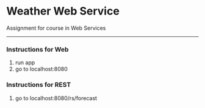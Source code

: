 # Weather Web Service

Assignment for course in Web Services

***  
### Instructions for Web

1. run app
2. go to localhost:8080

### Instructions for REST

1. go to localhost:8080/rs/forecast